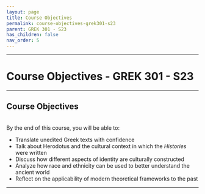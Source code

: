 ```yaml
---
layout: page
title: Course Objectives
permalink: course-objectives-grek301-s23
parent: GREK 301 - S23
has_children: false
nav_order: 5
---
```

***

# Course Objectives - GREK 301 - S23

***

## Course Objectives
&nbsp;  
By the end of this course, you will be able to:

- Translate unedited Greek texts with confidence
- Talk about Herodotus and the cultural context in which the *Histories* were written
- Discuss how different aspects of identity are culturally constructed
- Analyze how race and ethnicity can be used to better understand the ancient world
- Reflect on the applicability of modern theoretical frameworks to the past

***

